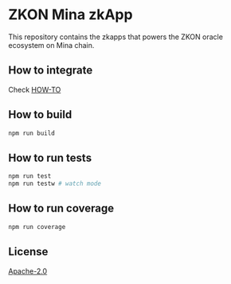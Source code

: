 # ZKON Mina zkApp

This repository contains the zkapps that powers the ZKON oracle ecosystem on Mina chain.

## How to integrate

Check [HOW-TO](HOW-TO.md)

## How to build

```sh
npm run build
```

## How to run tests

```sh
npm run test
npm run testw # watch mode
```

## How to run coverage

```sh
npm run coverage
```

## License

[Apache-2.0](LICENSE)
